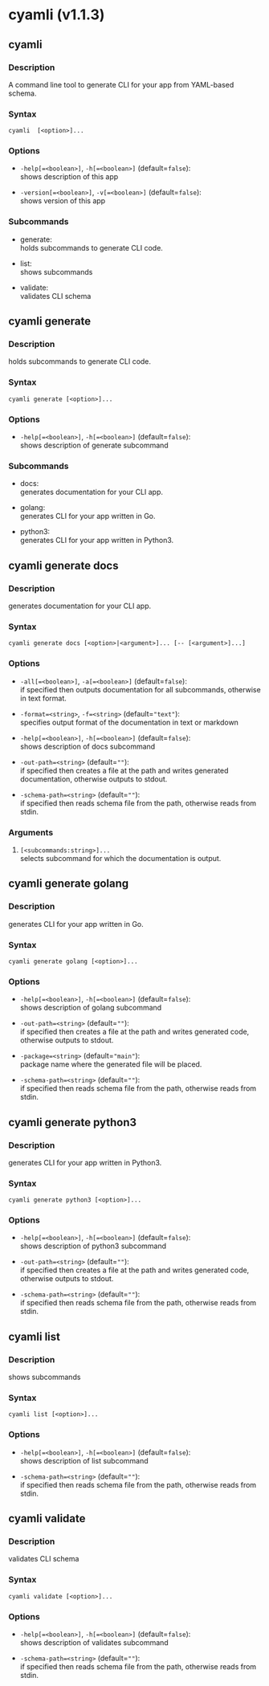 # cyamli (v1.1.3)

## cyamli

### Description

A command line tool to generate CLI for your app from YAML-based schema.

### Syntax

```shell
cyamli  [<option>]...
```

### Options

* `-help[=<boolean>]`, `-h[=<boolean>]`  (default=`false`):  
  shows description of this app  

* `-version[=<boolean>]`, `-v[=<boolean>]`  (default=`false`):  
  shows version of this app  

### Subcommands

* generate:  
  holds subcommands to generate CLI code.  

* list:  
  shows subcommands  

* validate:  
  validates CLI schema  


## cyamli generate

### Description

holds subcommands to generate CLI code.

### Syntax

```shell
cyamli generate [<option>]...
```

### Options

* `-help[=<boolean>]`, `-h[=<boolean>]`  (default=`false`):  
  shows description of generate subcommand  

### Subcommands

* docs:  
  generates documentation for your CLI app.  

* golang:  
  generates CLI for your app written in Go.  

* python3:  
  generates CLI for your app written in Python3.  


## cyamli generate docs

### Description

generates documentation for your CLI app.

### Syntax

```shell
cyamli generate docs [<option>|<argument>]... [-- [<argument>]...]
```

### Options

* `-all[=<boolean>]`, `-a[=<boolean>]`  (default=`false`):  
  if specified then outputs documentation for all subcommands, otherwise in text format.  

* `-format=<string>`, `-f=<string>`  (default=`"text"`):  
  specifies output format of the documentation in text or markdown  

* `-help[=<boolean>]`, `-h[=<boolean>]`  (default=`false`):  
  shows description of docs subcommand  

* `-out-path=<string>`  (default=`""`):  
  if specified then creates a file at the path and writes generated documentation, otherwise outputs to stdout.  

* `-schema-path=<string>`  (default=`""`):  
  if specified then reads schema file from the path, otherwise reads from stdin.  

### Arguments

1. `[<subcommands:string>]...`  
  selects subcommand for which the documentation is output.  


## cyamli generate golang

### Description

generates CLI for your app written in Go.

### Syntax

```shell
cyamli generate golang [<option>]...
```

### Options

* `-help[=<boolean>]`, `-h[=<boolean>]`  (default=`false`):  
  shows description of golang subcommand  

* `-out-path=<string>`  (default=`""`):  
  if specified then creates a file at the path and writes generated code, otherwise outputs to stdout.  

* `-package=<string>`  (default=`"main"`):  
  package name where the generated file will be placed.  

* `-schema-path=<string>`  (default=`""`):  
  if specified then reads schema file from the path, otherwise reads from stdin.  


## cyamli generate python3

### Description

generates CLI for your app written in Python3.

### Syntax

```shell
cyamli generate python3 [<option>]...
```

### Options

* `-help[=<boolean>]`, `-h[=<boolean>]`  (default=`false`):  
  shows description of python3 subcommand  

* `-out-path=<string>`  (default=`""`):  
  if specified then creates a file at the path and writes generated code, otherwise outputs to stdout.  

* `-schema-path=<string>`  (default=`""`):  
  if specified then reads schema file from the path, otherwise reads from stdin.  


## cyamli list

### Description

shows subcommands

### Syntax

```shell
cyamli list [<option>]...
```

### Options

* `-help[=<boolean>]`, `-h[=<boolean>]`  (default=`false`):  
  shows description of list subcommand  

* `-schema-path=<string>`  (default=`""`):  
  if specified then reads schema file from the path, otherwise reads from stdin.  


## cyamli validate

### Description

validates CLI schema

### Syntax

```shell
cyamli validate [<option>]...
```

### Options

* `-help[=<boolean>]`, `-h[=<boolean>]`  (default=`false`):  
  shows description of validates subcommand  

* `-schema-path=<string>`  (default=`""`):  
  if specified then reads schema file from the path, otherwise reads from stdin.  


